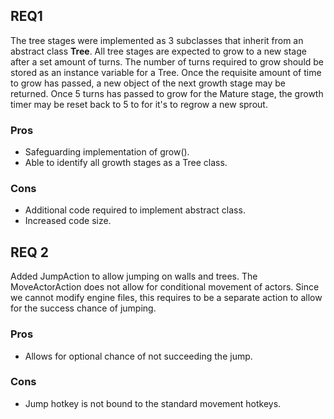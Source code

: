 ## REQ1
The tree stages were implemented as 3 subclasses that inherit from an abstract class
**Tree**. All tree stages are expected to grow to a new stage after a set amount of 
turns. The number of turns required to grow should be stored as an instance variable for a Tree.
Once the requisite amount of time to grow has passed, a new object of the next growth stage may be returned.
Once 5 turns has passed to grow for the Mature stage, the growth timer may be reset back to 5 to
for it's to regrow a new sprout. 

### Pros
* Safeguarding implementation of grow().
* Able to identify all growth stages as a Tree class.
### Cons
* Additional code required to implement abstract class.
* Increased code size.


## REQ 2
Added JumpAction to allow jumping on walls and trees. The MoveActorAction does not allow for conditional movement
of actors. Since we cannot modify engine files, this requires to be a separate action to allow for the
success chance of jumping.

### Pros
* Allows for optional chance of not succeeding the jump.

### Cons
* Jump hotkey is not bound to the standard movement hotkeys.